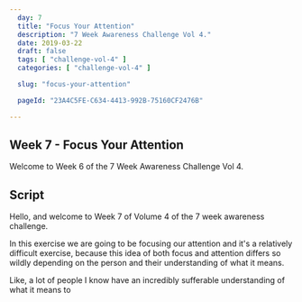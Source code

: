 ```yaml
---
  day: 7
  title: "Focus Your Attention"
  description: "7 Week Awareness Challenge Vol 4."
  date: 2019-03-22
  draft: false
  tags: [ "challenge-vol-4" ]
  categories: [ "challenge-vol-4" ]

  slug: "focus-your-attention"

  pageId: "23A4C5FE-C634-4413-992B-75160CF2476B"

---
```


## Week 7 - Focus Your Attention

Welcome to Week 6 of the 7 Week Awareness Challenge Vol 4.


## Script

Hello, and welcome to Week 7 of Volume 4 of the 7 week awareness challenge.

In this exercise we are going to be focusing our attention and it's a relatively difficult exercise, because this idea of both focus and attention differs so wildly depending on the person and their understanding of what it means.

Like, a lot of people I know have an incredibly sufferable understanding of what it means to 

